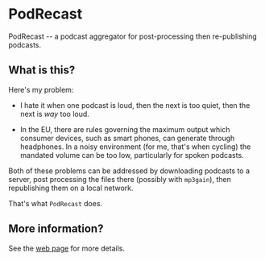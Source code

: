 PodRecast
=========

PodRecast -- a podcast aggregator for post-processing then re-publishing podcasts.

## What is this?

Here's my problem:

- I hate it when one podcast is loud, then the next is too quiet, then the next
  is *way* too loud.

- In the EU, there are rules governing the maximum output which consumer
  devices, such as smart phones, can generate through headphones.  In a noisy
  environment (for me, that's when cycling) the mandated volume can be too
  low, particularly for spoken podcasts.
  
Both of these problems can be addressed by downloading podcasts to a server,
post processing the files there (possibly with `mp3gain`), then republishing
them on a local network.

That's what `PodRecast` does.

## More information?

See the [web page](http://podrecast.smblott.org/) for more details.
